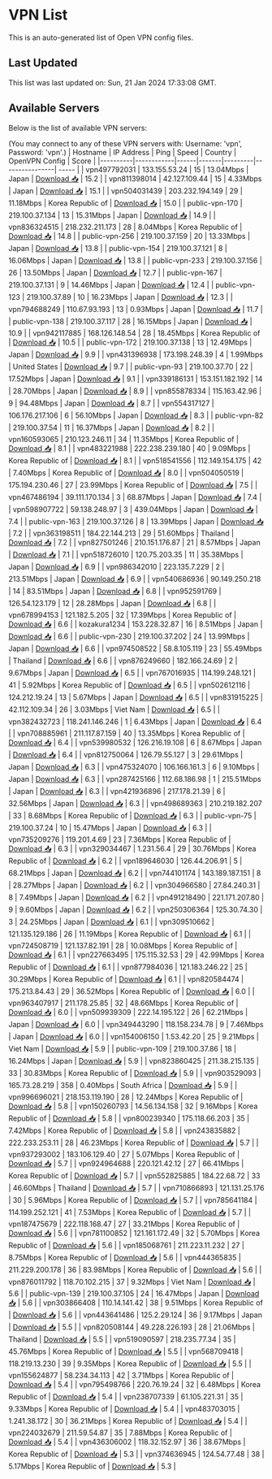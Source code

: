 # VPN List

This is an auto-generated list of Open VPN config files.

## Last Updated

This list was last updated on: Sun, 21 Jan 2024 17:33:08 GMT.

## Available Servers

Below is the list of available VPN servers:

(You may connect to any of these VPN servers with: Username: 'vpn', Password: 'vpn'.)
| Hostname | IP Address | Ping | Speed | Country | OpenVPN Config | Score |
|----------|------------|------|-------|---------|----------------| ----- |
| vpn497792031 | 133.155.53.24 | 15 | 13.04Mbps | Japan | [Download 📥](./configs/server_0_JP.ovpn) | 15.2 |
| vpn811398014 | 42.127.109.44 | 15 | 4.33Mbps | Japan | [Download 📥](./configs/server_1_JP.ovpn) | 15.1 |
| vpn504031439 | 203.232.194.149 | 29 | 11.18Mbps | Korea Republic of | [Download 📥](./configs/server_2_KR.ovpn) | 15.0 |
| public-vpn-170 | 219.100.37.134 | 13 | 15.31Mbps | Japan | [Download 📥](./configs/server_3_JP.ovpn) | 14.9 |
| vpn836324515 | 218.232.211.173 | 28 | 8.04Mbps | Korea Republic of | [Download 📥](./configs/server_4_KR.ovpn) | 14.8 |
| public-vpn-256 | 219.100.37.159 | 20 | 13.33Mbps | Japan | [Download 📥](./configs/server_5_JP.ovpn) | 13.8 |
| public-vpn-154 | 219.100.37.121 | 8 | 16.06Mbps | Japan | [Download 📥](./configs/server_6_JP.ovpn) | 13.8 |
| public-vpn-233 | 219.100.37.156 | 26 | 13.50Mbps | Japan | [Download 📥](./configs/server_7_JP.ovpn) | 12.7 |
| public-vpn-167 | 219.100.37.131 | 9 | 14.46Mbps | Japan | [Download 📥](./configs/server_8_JP.ovpn) | 12.4 |
| public-vpn-123 | 219.100.37.89 | 10 | 16.23Mbps | Japan | [Download 📥](./configs/server_9_JP.ovpn) | 12.3 |
| vpn794688249 | 110.67.93.193 | 13 | 0.93Mbps | Japan | [Download 📥](./configs/server_10_JP.ovpn) | 11.7 |
| public-vpn-138 | 219.100.37.117 | 28 | 16.15Mbps | Japan | [Download 📥](./configs/server_11_JP.ovpn) | 10.9 |
| vpn942117885 | 168.126.148.54 | 28 | 18.45Mbps | Korea Republic of | [Download 📥](./configs/server_12_KR.ovpn) | 10.5 |
| public-vpn-172 | 219.100.37.138 | 13 | 12.49Mbps | Japan | [Download 📥](./configs/server_13_JP.ovpn) | 9.9 |
| vpn431396938 | 173.198.248.39 | 4 | 1.99Mbps | United States | [Download 📥](./configs/server_14_US.ovpn) | 9.7 |
| public-vpn-93 | 219.100.37.70 | 22 | 17.52Mbps | Japan | [Download 📥](./configs/server_15_JP.ovpn) | 9.1 |
| vpn339186131 | 153.151.182.192 | 14 | 28.70Mbps | Japan | [Download 📥](./configs/server_16_JP.ovpn) | 8.9 |
| vpn855878334 | 115.163.42.96 | 9 | 94.48Mbps | Japan | [Download 📥](./configs/server_17_JP.ovpn) | 8.7 |
| vpn554317127 | 106.176.217.106 | 6 | 56.10Mbps | Japan | [Download 📥](./configs/server_18_JP.ovpn) | 8.3 |
| public-vpn-82 | 219.100.37.54 | 11 | 16.37Mbps | Japan | [Download 📥](./configs/server_19_JP.ovpn) | 8.2 |
| vpn160593065 | 210.123.246.11 | 34 | 11.35Mbps | Korea Republic of | [Download 📥](./configs/server_20_KR.ovpn) | 8.1 |
| vpn483221988 | 222.238.239.180 | 40 | 9.09Mbps | Korea Republic of | [Download 📥](./configs/server_21_KR.ovpn) | 8.1 |
| vpn518541556 | 112.149.154.175 | 42 | 7.40Mbps | Korea Republic of | [Download 📥](./configs/server_22_KR.ovpn) | 8.0 |
| vpn504050519 | 175.194.230.46 | 27 | 23.99Mbps | Korea Republic of | [Download 📥](./configs/server_23_KR.ovpn) | 7.5 |
| vpn467486194 | 39.111.170.134 | 3 | 68.87Mbps | Japan | [Download 📥](./configs/server_24_JP.ovpn) | 7.4 |
| vpn598907722 | 59.138.248.97 | 3 | 439.04Mbps | Japan | [Download 📥](./configs/server_25_JP.ovpn) | 7.4 |
| public-vpn-163 | 219.100.37.126 | 8 | 13.39Mbps | Japan | [Download 📥](./configs/server_26_JP.ovpn) | 7.2 |
| vpn363198511 | 184.22.144.213 | 29 | 51.60Mbps | Thailand | [Download 📥](./configs/server_27_TH.ovpn) | 7.2 |
| vpn827501246 | 210.151.176.87 | 21 | 8.57Mbps | Japan | [Download 📥](./configs/server_28_JP.ovpn) | 7.1 |
| vpn518726010 | 120.75.203.35 | 11 | 35.38Mbps | Japan | [Download 📥](./configs/server_29_JP.ovpn) | 6.9 |
| vpn986342010 | 223.135.7.229 | 2 | 213.51Mbps | Japan | [Download 📥](./configs/server_30_JP.ovpn) | 6.9 |
| vpn540686936 | 90.149.250.218 | 14 | 83.51Mbps | Japan | [Download 📥](./configs/server_31_JP.ovpn) | 6.8 |
| vpn952591769 | 126.54.123.179 | 12 | 28.28Mbps | Japan | [Download 📥](./configs/server_32_JP.ovpn) | 6.8 |
| vpn678994153 | 121.182.5.205 | 32 | 17.39Mbps | Korea Republic of | [Download 📥](./configs/server_33_KR.ovpn) | 6.6 |
| kozakura1234 | 153.228.32.87 | 16 | 8.51Mbps | Japan | [Download 📥](./configs/server_34_JP.ovpn) | 6.6 |
| public-vpn-230 | 219.100.37.202 | 24 | 13.99Mbps | Japan | [Download 📥](./configs/server_35_JP.ovpn) | 6.6 |
| vpn974508522 | 58.8.105.119 | 23 | 55.49Mbps | Thailand | [Download 📥](./configs/server_36_TH.ovpn) | 6.6 |
| vpn876249660 | 182.166.24.69 | 2 | 9.67Mbps | Japan | [Download 📥](./configs/server_37_JP.ovpn) | 6.5 |
| vpn767016935 | 114.199.248.121 | 41 | 5.92Mbps | Korea Republic of | [Download 📥](./configs/server_38_KR.ovpn) | 6.5 |
| vpn502612116 | 124.212.19.24 | 13 | 5.67Mbps | Japan | [Download 📥](./configs/server_39_JP.ovpn) | 6.5 |
| vpn831915225 | 42.112.109.34 | 26 | 3.03Mbps | Viet Nam | [Download 📥](./configs/server_40_VN.ovpn) | 6.5 |
| vpn382432723 | 118.241.146.246 | 1 | 6.43Mbps | Japan | [Download 📥](./configs/server_41_JP.ovpn) | 6.4 |
| vpn708885961 | 211.117.87.159 | 40 | 13.35Mbps | Korea Republic of | [Download 📥](./configs/server_42_KR.ovpn) | 6.4 |
| vpn539980532 | 126.216.19.108 | 6 | 8.67Mbps | Japan | [Download 📥](./configs/server_43_JP.ovpn) | 6.4 |
| vpn812750064 | 126.79.55.127 | 3 | 29.61Mbps | Japan | [Download 📥](./configs/server_44_JP.ovpn) | 6.3 |
| vpn475324070 | 106.166.161.3 | 6 | 9.10Mbps | Japan | [Download 📥](./configs/server_45_JP.ovpn) | 6.3 |
| vpn287425166 | 112.68.186.98 | 1 | 215.51Mbps | Japan | [Download 📥](./configs/server_46_JP.ovpn) | 6.3 |
| vpn421936896 | 217.178.21.39 | 6 | 32.56Mbps | Japan | [Download 📥](./configs/server_47_JP.ovpn) | 6.3 |
| vpn498689363 | 210.219.182.207 | 33 | 8.68Mbps | Korea Republic of | [Download 📥](./configs/server_48_KR.ovpn) | 6.3 |
| public-vpn-75 | 219.100.37.24 | 10 | 15.47Mbps | Japan | [Download 📥](./configs/server_49_JP.ovpn) | 6.3 |
| vpn735209276 | 119.201.4.69 | 23 | 7.36Mbps | Korea Republic of | [Download 📥](./configs/server_50_KR.ovpn) | 6.3 |
| vpn329034467 | 1.231.56.4 | 29 | 30.76Mbps | Korea Republic of | [Download 📥](./configs/server_51_KR.ovpn) | 6.2 |
| vpn189646030 | 126.44.206.91 | 5 | 68.21Mbps | Japan | [Download 📥](./configs/server_52_JP.ovpn) | 6.2 |
| vpn744101174 | 143.189.187.151 | 8 | 28.27Mbps | Japan | [Download 📥](./configs/server_53_JP.ovpn) | 6.2 |
| vpn304966580 | 27.84.240.31 | 8 | 7.49Mbps | Japan | [Download 📥](./configs/server_54_JP.ovpn) | 6.2 |
| vpn491218490 | 221.171.207.80 | 9 | 9.60Mbps | Japan | [Download 📥](./configs/server_55_JP.ovpn) | 6.2 |
| vpn250306364 | 125.30.74.30 | 3 | 24.25Mbps | Japan | [Download 📥](./configs/server_56_JP.ovpn) | 6.1 |
| vpn309510662 | 121.135.129.186 | 26 | 11.19Mbps | Korea Republic of | [Download 📥](./configs/server_57_KR.ovpn) | 6.1 |
| vpn724508719 | 121.137.82.191 | 28 | 10.08Mbps | Korea Republic of | [Download 📥](./configs/server_58_KR.ovpn) | 6.1 |
| vpn227663495 | 175.115.32.53 | 29 | 42.99Mbps | Korea Republic of | [Download 📥](./configs/server_59_KR.ovpn) | 6.1 |
| vpn877984036 | 121.183.246.22 | 25 | 30.29Mbps | Korea Republic of | [Download 📥](./configs/server_60_KR.ovpn) | 6.1 |
| vpn820584474 | 175.213.84.43 | 29 | 36.52Mbps | Korea Republic of | [Download 📥](./configs/server_61_KR.ovpn) | 6.0 |
| vpn963407917 | 211.178.25.85 | 32 | 48.66Mbps | Korea Republic of | [Download 📥](./configs/server_62_KR.ovpn) | 6.0 |
| vpn509939309 | 222.14.195.122 | 26 | 62.21Mbps | Japan | [Download 📥](./configs/server_63_JP.ovpn) | 6.0 |
| vpn349443290 | 118.158.234.78 | 9 | 7.46Mbps | Japan | [Download 📥](./configs/server_64_JP.ovpn) | 6.0 |
| vpn154006150 | 1.53.42.20 | 25 | 9.21Mbps | Viet Nam | [Download 📥](./configs/server_65_VN.ovpn) | 5.9 |
| public-vpn-109 | 219.100.37.86 | 18 | 16.24Mbps | Japan | [Download 📥](./configs/server_66_JP.ovpn) | 5.9 |
| vpn823860425 | 211.38.215.135 | 33 | 30.83Mbps | Korea Republic of | [Download 📥](./configs/server_67_KR.ovpn) | 5.9 |
| vpn903529093 | 165.73.28.219 | 358 | 0.40Mbps | South Africa | [Download 📥](./configs/server_68_ZA.ovpn) | 5.9 |
| vpn996696021 | 218.153.119.190 | 28 | 12.24Mbps | Korea Republic of | [Download 📥](./configs/server_69_KR.ovpn) | 5.8 |
| vpn150260793 | 14.56.134.158 | 32 | 9.16Mbps | Korea Republic of | [Download 📥](./configs/server_70_KR.ovpn) | 5.8 |
| vpn800239340 | 175.118.66.203 | 35 | 7.42Mbps | Korea Republic of | [Download 📥](./configs/server_71_KR.ovpn) | 5.8 |
| vpn243835882 | 222.233.253.11 | 28 | 46.23Mbps | Korea Republic of | [Download 📥](./configs/server_72_KR.ovpn) | 5.7 |
| vpn937293002 | 183.106.129.40 | 27 | 5.07Mbps | Korea Republic of | [Download 📥](./configs/server_73_KR.ovpn) | 5.7 |
| vpn924964688 | 220.121.42.12 | 27 | 66.41Mbps | Korea Republic of | [Download 📥](./configs/server_74_KR.ovpn) | 5.7 |
| vpn552825885 | 184.22.68.72 | 33 | 46.60Mbps | Thailand | [Download 📥](./configs/server_75_TH.ovpn) | 5.7 |
| vpn710866893 | 121.131.25.176 | 30 | 5.96Mbps | Korea Republic of | [Download 📥](./configs/server_76_KR.ovpn) | 5.7 |
| vpn785641184 | 114.199.252.121 | 41 | 7.53Mbps | Korea Republic of | [Download 📥](./configs/server_77_KR.ovpn) | 5.7 |
| vpn187475679 | 222.118.168.47 | 27 | 33.21Mbps | Korea Republic of | [Download 📥](./configs/server_78_KR.ovpn) | 5.6 |
| vpn781100852 | 121.161.172.49 | 32 | 5.70Mbps | Korea Republic of | [Download 📥](./configs/server_79_KR.ovpn) | 5.6 |
| vpn185068761 | 211.223.11.232 | 27 | 8.75Mbps | Korea Republic of | [Download 📥](./configs/server_80_KR.ovpn) | 5.6 |
| vpn444365835 | 211.229.200.178 | 36 | 83.98Mbps | Korea Republic of | [Download 📥](./configs/server_81_KR.ovpn) | 5.6 |
| vpn876011792 | 118.70.102.215 | 37 | 9.32Mbps | Viet Nam | [Download 📥](./configs/server_82_VN.ovpn) | 5.6 |
| public-vpn-139 | 219.100.37.105 | 24 | 16.47Mbps | Japan | [Download 📥](./configs/server_83_JP.ovpn) | 5.6 |
| vpn303866408 | 110.14.141.42 | 38 | 9.51Mbps | Korea Republic of | [Download 📥](./configs/server_84_KR.ovpn) | 5.6 |
| vpn443641486 | 125.2.29.124 | 36 | 9.17Mbps | Japan | [Download 📥](./configs/server_85_JP.ovpn) | 5.5 |
| vpn820508144 | 49.228.226.193 | 28 | 21.06Mbps | Thailand | [Download 📥](./configs/server_86_TH.ovpn) | 5.5 |
| vpn519090597 | 218.235.77.34 | 35 | 45.76Mbps | Korea Republic of | [Download 📥](./configs/server_87_KR.ovpn) | 5.5 |
| vpn568709418 | 118.219.13.230 | 39 | 9.35Mbps | Korea Republic of | [Download 📥](./configs/server_88_KR.ovpn) | 5.5 |
| vpn155624877 | 58.234.34.113 | 42 | 3.71Mbps | Korea Republic of | [Download 📥](./configs/server_89_KR.ovpn) | 5.4 |
| vpn795498766 | 220.76.19.24 | 32 | 6.48Mbps | Korea Republic of | [Download 📥](./configs/server_90_KR.ovpn) | 5.4 |
| vpn238707339 | 61.105.221.31 | 35 | 9.33Mbps | Korea Republic of | [Download 📥](./configs/server_91_KR.ovpn) | 5.4 |
| vpn483703015 | 1.241.38.172 | 30 | 36.21Mbps | Korea Republic of | [Download 📥](./configs/server_92_KR.ovpn) | 5.4 |
| vpn224032679 | 211.59.54.87 | 35 | 7.88Mbps | Korea Republic of | [Download 📥](./configs/server_93_KR.ovpn) | 5.4 |
| vpn436306002 | 118.32.152.97 | 36 | 38.67Mbps | Korea Republic of | [Download 📥](./configs/server_94_KR.ovpn) | 5.3 |
| vpn374636945 | 124.54.77.48 | 38 | 5.17Mbps | Korea Republic of | [Download 📥](./configs/server_95_KR.ovpn) | 5.3 |
